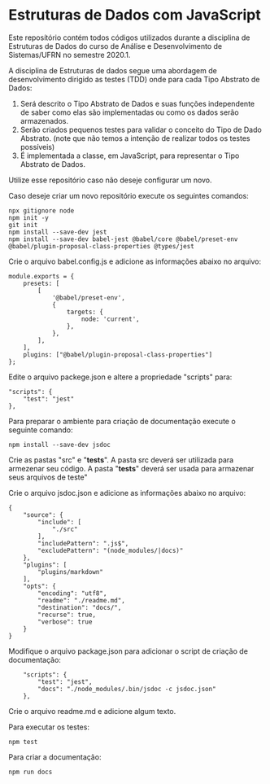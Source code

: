 # Estruturas de Dados com JavaScript

Este reposítório contém todos códigos utilizados durante a disciplina de Estruturas de Dados do curso de Análise e Desenvolvimento de Sistemas/UFRN no semestre 2020.1.

A disciplina de Estruturas de dados segue uma abordagem de desenvolvimento dirigido as testes (TDD) onde para cada Tipo Abstrato de Dados:

1) Será descrito o Tipo Abstrato de Dados e suas funções independente de saber como elas são implementadas ou como os dados serão armazenados.
2) Serão criados pequenos testes para validar o conceito do Tipo de Dado Abstrato. (note que não temos a intenção de realizar todos os testes possíveis)
3) É implementada a classe, em JavaScript, para representar o Tipo Abstrato de Dados.

Utilize esse repositório caso não deseje configurar um novo.

Caso deseje criar um novo repositório execute os seguintes comandos:

```
npx gitignore node
npm init -y
git init
npm install --save-dev jest
npm install --save-dev babel-jest @babel/core @babel/preset-env @babel/plugin-proposal-class-properties @types/jest
```

Crie o arquivo babel.config.js e adicione as informações abaixo no arquivo:
```
module.exports = {
	presets: [
		[
			'@babel/preset-env',
			{
				targets: {
					node: 'current',
				},
			},
		],
	],
	plugins: ["@babel/plugin-proposal-class-properties"]
};
```

Edite o arquivo packege.json e altere a propriedade "scripts" para:

```
"scripts": {
	"test": "jest"
},
```

Para preparar o ambiente para criação de documentação execute o seguinte comando:
```
npm install --save-dev jsdoc
```

Crie as pastas "src" e "__tests__".
A pasta src deverá ser utilizada para armezenar seu código.
A pasta "__tests__" deverá ser usada para armazenar seus arquivos de teste"

Crie o arquivo jsdoc.json e adicione as informações abaixo no arquivo:
```
{
	"source": {
		"include": [
			"./src"
		],
		"includePattern": ".js$",
		"excludePattern": "(node_modules/|docs)"
	},
	"plugins": [
		"plugins/markdown"
	],
	"opts": {
		"encoding": "utf8",
		"readme": "./readme.md",
		"destination": "docs/",
		"recurse": true,
		"verbose": true
	}
}
```
Modifique o arquivo package.json para adicionar o script de criação de documentação:
```
	"scripts": {
		"test": "jest",
		"docs": "./node_modules/.bin/jsdoc -c jsdoc.json"
	},
```

Crie o arquivo readme.md e adicione algum texto.

Para executar os testes:
```
npm test
```
Para criar a documentação:
```
npm run docs
```